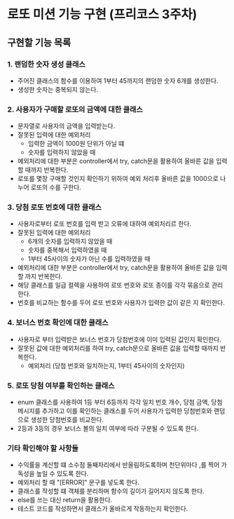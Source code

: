 # 로또 미션 기능 구현 (프리코스 3주차)

## 구현할 기능 목록

### 1. 랜덤한 숫자 생성 클래스

- 주어진 클래스의 함수를 이용하여 1부터 45까지의 랜덤한 숫자 6개를 생성한다.
- 생성한 숫자는 중복되지 않는다.

### 2. 사용자가 구매할 로또의 금액에 대한 클래스

- 문자열로 사용자의 금액을 입력받는다.
- 잘못된 입력에 대한 예외처리
    - 입력한 금액이 1000원 단위가 아닐 떄
    - 숫자를 입력하지 않았을 때
- 예외처리에 대한 부분은 controller에서 try, catch문을 활용하여 올바른 값을 입력할 때까지 반복한다.
- 로또를 몇장 구매할 것인지 확인하기 위하여 예외 처리후 올바른 값을 1000으로 나누어 로또의 수를 구한다.

### 3. 당첨 로또 번호에 대한 클래스

- 사용자로부터 로또 번호를 입력 받고 오류에 대하여 예외처리르 한다.
- 잘못된 입력에 대한 예외처리
    - 6개의 숫자를 입력하지 않았을 때
    - 숫자를 중복해서 입력하였을 때
    - 1부터 45사이의 숫자가 아닌 수를 입력하였을 때
- 예외처리에 대한 부분은 controller에서 try, catch문을 활용하여 올바른 값을 입력할 까지 반복한다.
- 해당 클래스를 일급 컬렉을 사용하여 로또 번호와 로또 종이를 각각 묶음으로 관리한다.
- 번호를 비교하는 함수를 두어 로또 번호와 사용자가 입력한 값이 같은 지 확인한다.

### 4. 보너스 번호 확인에 대한 클래스

- 사용자로 부터 입력받은 보너스 번호가 당첨번호에 이미 입력된 값인지 확인한다.
- 잘못된 값에 대한 예외처리를 하여 try, catch문으로 올바른 값을 입력할 때까지 반복한다.
  - 예외처리 (당첨 번호와 일치하는지, 1부터 45사이의 숫자인지)

### 5. 로또 당첨 여부를 확인하는 클래스

- enum 클래스를 사용하여 1등 부터 6등까지 각각 일치 번호 개수, 당첨 금액, 당첨 메시지를 추가하고
  이를 확인하는 클래스를 두어 사용자가 입력한 당첨번호와 랜덤으로 생성한 당첨번호를 비교한다.
- 2등과 3등의 경우 보너스 볼의 일치 여부에 따라 구분될 수 있도록 한다.

### 기타 확인해야 할 사항들

- 수익률을 계산할 떄 소수점 둘째자리에서 반올림하도록하며 천단위마다 ,를 찍어 가독성을 높일 수 있도록 한다.
- 예외처리 할 때 "[ERROR]" 문구를 넣도록 한다.
- 클래스를 작성할 떄 객체를 분리하며 함수의 길이가 길어지지 않도록 한다.
- else를 쓰는 대신 return을 활용한다.
- 테스트 코드를 작성하면서 클래스가 올바르게 작동하는지 확인한다.
